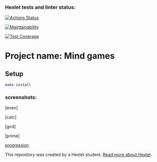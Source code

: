 ### Hexlet tests and linter status:
[![Actions Status](https://github.com/Slevin0087/frontend-project-44/actions/workflows/hexlet-check.yml/badge.svg)](https://github.com/Slevin0087/frontend-project-44/actions)

[![Maintainability](https://api.codeclimate.com/v1/badges/53d6bbfefd40dd0ce4b5/maintainability)](https://codeclimate.com/github/Slevin0087/frontend-project-44/maintainability)

[![Test Coverage](https://api.codeclimate.com/v1/badges/53d6bbfefd40dd0ce4b5/test_coverage)](https://codeclimate.com/github/Slevin0087/frontend-project-44/test_coverage)

# Project name: Mind games

## Setup

```bash
make install
```

### screenshots:

[even]

[calc]

[gcd]

[prime]

[progression](<img src="../progression.jpg" alt='progression'>)

This repository was created by a Hexlet student. [Read more about Hexlet](https://hexlet.io/?utm_source=github&utm_medium=link&utm_campaign=nodejs-package).